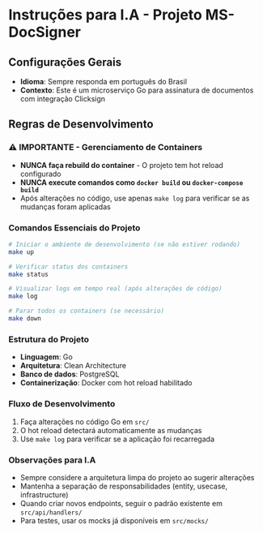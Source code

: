 # Instruções para I.A - Projeto MS-DocSigner

## Configurações Gerais

- **Idioma**: Sempre responda em português do Brasil
- **Contexto**: Este é um microserviço Go para assinatura de documentos com integração Clicksign

## Regras de Desenvolvimento

### ⚠️ IMPORTANTE - Gerenciamento de Containers

- **NUNCA faça rebuild do container** - O projeto tem hot reload configurado
- **NUNCA execute comandos como `docker build` ou `docker-compose build`**
- Após alterações no código, use apenas `make log` para verificar se as mudanças foram aplicadas

### Comandos Essenciais do Projeto

```bash
# Iniciar o ambiente de desenvolvimento (se não estiver rodando)
make up

# Verificar status dos containers
make status

# Visualizar logs em tempo real (após alterações de código)
make log

# Parar todos os containers (se necessário)
make down
```

### Estrutura do Projeto

- **Linguagem**: Go
- **Arquitetura**: Clean Architecture
- **Banco de dados**: PostgreSQL
- **Containerização**: Docker com hot reload habilitado

### Fluxo de Desenvolvimento

1. Faça alterações no código Go em `src/`
2. O hot reload detectará automaticamente as mudanças
3. Use `make log` para verificar se a aplicação foi recarregada

### Observações para I.A

- Sempre considere a arquitetura limpa do projeto ao sugerir alterações
- Mantenha a separação de responsabilidades (entity, usecase, infrastructure)
- Quando criar novos endpoints, seguir o padrão existente em `src/api/handlers/`
- Para testes, usar os mocks já disponíveis em `src/mocks/`
